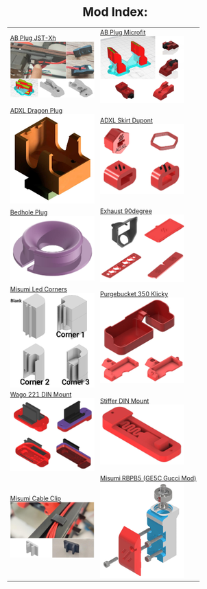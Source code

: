 <center><h1>Mod Index:</h1>
<table>
  <tr>
    <td><a href="https://github.com/Ramalama2/Voron-2-Mods/tree/main/AB_Plug_JST-XH">AB Plug JST-Xh<br><img src="./AB_Plug_JST-XH/Pic-Index.jpg" alt="1" width=196px></a></td>
    <td><a href="https://github.com/Ramalama2/Voron-2-Mods/tree/main/AB_Plug_Microfit">AB Plug Microfit<br><img src="./AB_Plug_Microfit/Pic-Index.png" alt="1" width=196px></a></td>
   </tr> 
   <tr>
    <td><a href="https://github.com/Ramalama2/Voron-2-Mods/tree/main/ADXL_Dragon_Plug">ADXL Dragon Plug<br><img src="./ADXL_Dragon_Plug/Pic-Index.jpg" alt="1" width=196px></a></td>
    <td><a href="https://github.com/Ramalama2/Voron-2-Mods/tree/main/ADXL_Skirt_Dupont">ADXL Skirt Dupont<br><img src="./ADXL_Skirt_Dupont/Pic-Index.jpg" alt="1" width=196px></a></td>
  </tr>
     <tr>
    <td><a href="https://github.com/Ramalama2/Voron-2-Mods/tree/main/Bedhole_Plug">Bedhole Plug<br><img src="./Bedhole_Plug/Pic-Index.jpg" alt="1" width=196px></a></td>
    <td><a href="https://github.com/Ramalama2/Voron-2-Mods/tree/main/Exhaust_90">Exhaust 90degree<br><img src="./Exhaust_90/Pic-Index.jpg" alt="1" width=196px></a></td>
  </tr>
     <tr>
    <td><a href="https://github.com/Ramalama2/Voron-2-Mods/tree/main/Misumi_Led_Corners">Misumi Led Corners<br><img src="./Misumi_Led_Corners/Pic-Index.jpg" alt="1" width=196px></a></td>
    <td><a href="https://github.com/Ramalama2/Voron-2-Mods/tree/main/PurgeBucket_350_Klicky">Purgebucket 350 Klicky<br><img src="./PurgeBucket_350_Klicky/Pic-Index.jpg" alt="1" width=196px></a></td>
  </tr>
  <tr>
    <td><a href="https://github.com/Ramalama2/Voron-2-Mods/tree/main/Wagomount_221">Wago 221 DIN Mount<br><img src="./Wagomount_221/Pic-Index.jpg" alt="1" width=196px></a></td>
    <td><a href="https://github.com/Ramalama2/Voron-2-Mods/tree/main/Stiffer_DinMount">Stiffer DIN Mount<br><img src="./Stiffer_DinMount/Pic-Index.jpg" alt="1" width=196px></a></td>
  </tr>
    <tr>
    <td><a href="https://github.com/Ramalama2/Voron-2-Mods/tree/main/Misumi_Cable_Clip">Misumi Cable Clip<br><img src="./Misumi_Cable_Clip/Pic-Index.jpg" alt="1" width=196px></a></td>
    <td><a href="https://github.com/Ramalama2/Voron-2-Mods/tree/main/Misumi_RBPB5">Misumi RBPB5 (GE5C Gucci Mod)<br><img src="./Misumi_RBPB5/Pic-Index.jpg" alt="1" width=196px></a></td>
  </tr>
  </table></center>
